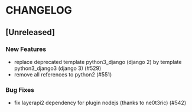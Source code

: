 # CHANGELOG

## [Unreleased]

### New Features

- replace deprecated template python3_django (django 2) by template python3_django3 (django 3) (#529)
- remove all references to python2 (#551)

### Bug Fixes

- fix layerapi2 dependency for plugin nodejs (thanks to ne0t3ric) (#542)



